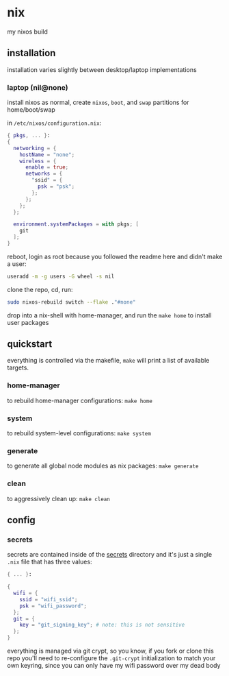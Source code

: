 # nix

my nixos build

## installation

installation varies slightly between desktop/laptop implementations

### laptop (nil@none)

install nixos as normal, create `nixos`, `boot`, and `swap` partitions for home/boot/swap

in `/etc/nixos/configuration.nix`:

```nix
{ pkgs, ... }:
{
  networking = {
    hostName = "none";
    wireless = {
      enable = true;
      networks = {
        "ssid" = {
          psk = "psk";
        };
      };
    };
  };

  environment.systemPackages = with pkgs; [
    git
  ];
}
```

reboot, login as root because you followed the readme here and didn't make a user:

```bash
useradd -m -g users -G wheel -s nil
```

clone the repo, cd, run:

```bash
sudo nixos-rebuild switch --flake ."#none"
```

drop into a nix-shell with home-manager, and run the `make home` to install user packages

## quickstart

everything is controlled via the makefile, `make` will print a list of available targets.

### home-manager

to rebuild home-manager configurations: `make home`

### system

to rebuild system-level configurations: `make system`

### generate

to generate all global node modules as nix packages: `make generate`

### clean

to aggressively clean up: `make clean`

## config

### secrets

secrets are contained inside of the [secrets](./secrets) directory and it's just a single `.nix` file that has three values:

```nix
{ ... }:

{
  wifi = {
    ssid = "wifi_ssid";
    psk = "wifi_password";
  };
  git = {
    key = "git_signing_key"; # note: this is not sensitive
  };
}
```

everything is managed via git crypt, so you know, if you fork or clone this repo you'll need to re-configure the `.git-crypt` initialization to match your own keyring, since you can only have my wifi password over my dead body
